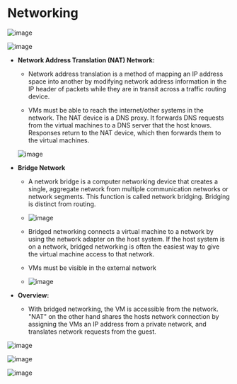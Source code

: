 # Networking

![image](https://user-images.githubusercontent.com/43572616/194463829-9dfd13e4-6042-492a-949c-e27513f7916f.png)

![image](https://user-images.githubusercontent.com/43572616/194463843-aa50d49c-502b-4a87-9db3-b0c9af38665d.png)

- **Network Address Translation (NAT) Network:**
  - Network address translation is a method of mapping an IP address space into another by modifying network address information in the IP header of packets while they are in transit across a traffic routing device. </br>

  - VMs must be able to reach the internet/other systems in the network. The NAT device is a DNS proxy. It forwards DNS requests from the virtual machines to a DNS server that the host knows. Responses return to the NAT device, which then forwards them to the virtual machines.

  ![image](https://user-images.githubusercontent.com/43572616/194463880-aa45dd3b-f9c7-4d00-bc8b-902d59aa6c8f.png)

- **Bridge Network**
  - A network bridge is a computer networking device that creates a single, aggregate network from multiple communication networks or network segments. This function is called network bridging. Bridging is distinct from routing. </br>

  - ![image](https://user-images.githubusercontent.com/43572616/194463900-8b0da979-81f4-4aa1-b751-185fdf4553fc.png)

  - Bridged networking connects a virtual machine to a network by using the network adapter on the host system. If the host system is on a network, bridged networking is often the easiest way to give the virtual machine access to that network. </br>

  - VMs must be visible in the external network </br>

  - ![image](https://user-images.githubusercontent.com/43572616/194463916-55f304a2-0ce0-4f1b-8b27-640b46c64d7b.png)

- **Overview:**
  - With bridged networking, the VM is accessible from the network. "NAT" on the other hand shares the hosts network connection by assigning the VMs an IP address from a private network, and translates network requests from the guest.

![image](https://user-images.githubusercontent.com/43572616/194463928-bc41c27a-01f3-4778-9e68-8252da7779b6.png)

![image](https://user-images.githubusercontent.com/43572616/194463944-b8b19bf1-f784-4960-8d20-885d1c0bda3c.png)

![image](https://user-images.githubusercontent.com/43572616/194463953-5017e393-f6bd-4425-8053-a9463a6e746a.png)
